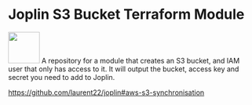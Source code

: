 # Joplin S3 Bucket Terraform Module

<img width="64" src="https://raw.githubusercontent.com/laurent22/joplin/dev/Assets/LinuxIcons/256x256.png" /> 
A repository for a module that creates an S3 bucket, and IAM user that only has access to it.
It will output the bucket, access key and secret you need to add to Joplin.

https://github.com/laurent22/joplin#aws-s3-synchronisation